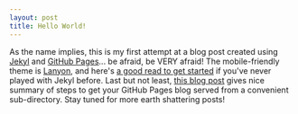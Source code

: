 ```yaml
---
layout: post
title: Hello World!
---
```



As the name implies, this is my first attempt at a blog post created using <a href="https://jekyllrb.com">Jekyl</a> and <a href="https://pages.github.com">GitHub Pages</a>...  be afraid, be VERY afraid! The mobile-friendly theme is <a href="https://github.com/poole/lanyon">Lanyon</a>, and here's <a href="https://www.smashingmagazine.com/2014/08/build-blog-jekyll-github-pages/">a good read to get started</a> if you've never played with Jekyl before.  Last but not least, <a
href="http://shahrajat.com/2016-06-22-install-jekyll-subdirectory-blog-github-pages">this blog post</a> gives nice summary of steps to get your GitHub Pages blog served from a convenient sub-directory.  Stay tuned for more earth shattering posts!

